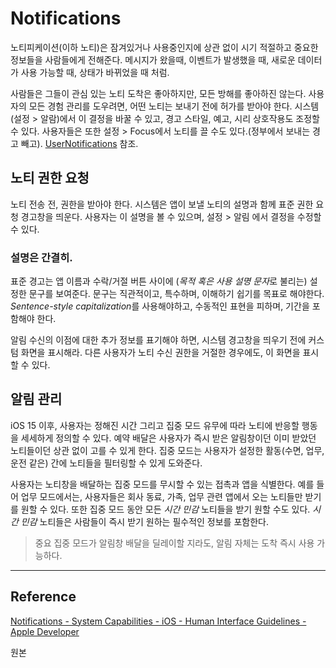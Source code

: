 # Notifications

노티피케이션(이하 노티)은 잠겨있거나 사용중인지에 상관 없이 시기 적절하고 중요한 정보들을 사람들에게 전해준다. 메시지가 왔을때, 이벤트가 발생했을 때, 새로운 데이터가 사용 가능할 때, 상태가 바뀌었을 때 처럼.

사람들은 그들이 관심 있는 노티 도착은 좋아하지만, 모든 방해를 좋아하진 않는다. 사용자의 모든 경험 관리를 도우려면, 어떤 노티는 보내기 전에 허가를 받아야 한다. 시스템(설정 > 알람)에서 이 결정을 바꿀 수 있고, 경고 스타일, 예고, 시리 상호작용도 조정할 수 있다. 사용자들은 또한 설정 > Focus에서 노티를 끌 수도 있다.(정부에서 보내는 경고 빼고). [UserNotifications](https://developer.apple.com/documentation/usernotifications) 참조.

## 노티 권한 요청

노티 전송 전, 권한을 받아야 한다. 시스템은 앱이 보낼 노티의 설명과 함께 표준 권한 요청 경고창을 띄운다. 사용자는 이 설명을 볼 수 있으며, 설정 > 알림 에서 결정을 수정할 수 있다.

### 설명은 간결히.

표준 경고는 앱 이름과 수락/거절 버튼 사이에 (*목적 혹은 사용 설명 문자*로 불리는) 설정한 문구를 보여준다. 문구는 직관적이고, 특수하며, 이해하기 쉽기를 목표로 해야한다. *Sentence-style capitalization*를 사용해야하고, 수동적인 표현을 피하며, 기간을 포함해야 한다.

알림 수신의 이점에 대한 추가 정보를 표기해야 하면, 시스템 경고창을 띄우기 전에 커스텀 화면을 표시해라. 다른 사용자가 노티 수신 권한을 거절한 경우에도, 이 화면을 표시할 수 있다.

## 알림 관리

iOS 15 이후, 사용자는 정해진 시간 그리고 집중 모드 유무에 따라 노티에 반응할 행동을 세세하게 정의할 수 있다. 예약 배달은 사용자가 즉시 받은 알림창이던 이미 받았던 노티들이던 상관 없이 고를 수 있게 한다. 집중 모드는 사용자가 설정한 활동(수면, 업무, 운전 같은) 간에 노티들을 필터링할 수 있게 도와준다.

사용자는 노티창을 배달하는 집중 모드를 무시할 수 있는 접촉과 앱을 식별한다. 예를 들어 업무 모드에서는, 사용자들은 회사 동료, 가족, 업무 관련 앱에서 오는 노티들만 받기를 원할 수 있다. 또한 집중 모드 동안 모든 *시간 민감* 노티들을 받기 원할 수도 있다. *시간 민감* 노티들은 사람들이 즉시 받기 원하는 필수적인 정보를 포함한다.

> 중요
집중 모드가 알림창 배달을 딜레이할 지라도, 알림 자체는 도착 즉시 사용 가능하다.
> 

---

## Reference

[Notifications - System Capabilities - iOS - Human Interface Guidelines - Apple Developer](https://developer.apple.com/design/human-interface-guidelines/ios/system-capabilities/notifications/)

원본